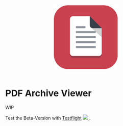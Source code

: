 <div align="center">
<a href="https://geo.itunes.apple.com/us/app/pdf-archiver/id1352719750?mt=12&app=apps" target="itunes_store">
  <img src="assets/AppIcon.svg" width="200px">
</a><br><br>
</div>


# PDF Archive Viewer
WIP

Test the Beta-Version with [Testflight](https://testflight.apple.com/join/luoTZhap) <a href="https://testflight.apple.com/join/luoTZhap" target="itunes_store">
  <img src="https://developer.apple.com/assets/elements/icons/testflight/testflight-128x128_2x.png" width="20px">
</a>.
